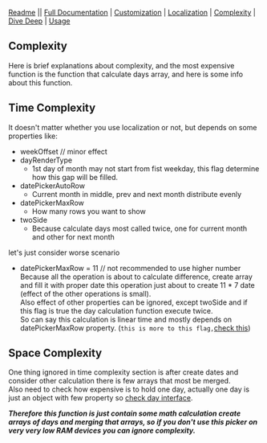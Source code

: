 [Readme](../README.md) || [Full Documentation](../docs/index.md) | [Customization](./customization.md) | [Localization](./localization.md) | [Complexity](./complexity.md) | [Dive Deep](./diveDeep.md) | [Usage](./usage.md)

## Complexity

Here is brief explanations about complexity, and the most expensive function is the function that calculate days array, and here is some info about this function.

## Time Complexity

It doesn't matter whether you use localization or not, but depends on some properties like:

- weekOffset // minor effect
- dayRenderType
  - 1st day of month may not start from fist weekday, this flag determine how this gap will be filled.
- datePickerAutoRow
  - Current month in middle, prev and next month distribute evenly
- datePickerMaxRow
  - How many rows you want to show
- twoSide
  - Because calculate days most called twice, one for current month and other for next month

let's just consider worse scenario

- datePickerMaxRow = 11 // not recommended to use higher number <br>
  Because all the operation is about to calculate difference, create array and fill it with proper date this operation just about to create 11 \* 7 date (effect of the other operations is small). <br>
  Also effect of other properties can be ignored, except twoSide and if this flag is true the day calculation function execute twice. <br>
  So can say this calculation is linear time and mostly depends on datePickerMaxRow property. (`this is more to this flag,`[check this](./diveDeep.md#datepickermaxrow-and-datepickerautorow))

## Space Complexity

One thing ignored in time complexity section is after create dates and consider other calculation there is few arrays that most be merged. <br>
Also need to check how expensive is to hold one day, actually one day is just an object with few property so [check day interface](../docs/drm-datepickerjs.days.md). <br>

**_Therefore this function is just contain some math calculation create arrays of days and merging that arrays, so if you don't use this picker on very very low RAM devices you can ignore complexity._**
